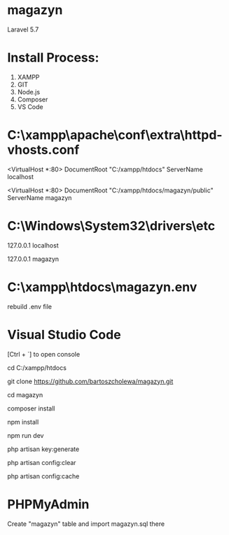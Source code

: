 # magazyn
Laravel 5.7

# Install Process:
1. XAMPP
2. GIT
3. Node.js
4. Composer
5. VS Code

# C:\xampp\apache\conf\extra\httpd-vhosts.conf
<VirtualHost *:80>
    DocumentRoot "C:/xampp/htdocs"
    ServerName localhost
</VirtualHost>

<VirtualHost *:80>
    DocumentRoot "C:/xampp/htdocs/magazyn/public"
    ServerName magazyn
</VirtualHost>

# C:\Windows\System32\drivers\etc

127.0.0.1       localhost

127.0.0.1       magazyn

# C:\xampp\htdocs\magazyn\.env
rebuild .env file

# Visual Studio Code

[Ctrl + `] to open console

cd C:/xampp/htdocs

git clone https://github.com/bartoszcholewa/magazyn.git

cd magazyn

composer install

npm install

npm run dev

php artisan key:generate

php artisan config:clear

php artisan config:cache

# PHPMyAdmin

Create "magazyn" table and import magazyn.sql there
